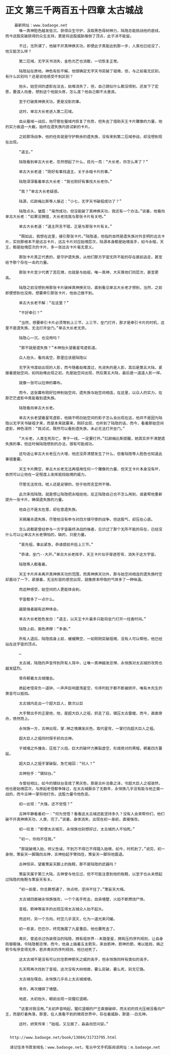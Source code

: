 # 正文 第三千两百五十四章 太古城战
        最新网址：www.badaoge.net
          唯一真神脸色越发低沉，获得众生守护，汲取黑色母树神力，陆隐总能挑战他的底线，而今这股突破获得的众生支持，更是将这股威胁推倒了顶点，此子决不能留。
      
          不过，无所谓了，他破不开真神换天功，即便此子真能达到那一步，人类也已经没了，他又能怎么样？
      
          第二厄域，无字天书消失，金色光芒也消散，一切恢复正常。
      
          陆隐站在原地，神色有些不解，他很确定无字天书突破了祖境，但，与之前毫无区别，有什么区别吗？还是说他感受不到区别？
      
          抬头，始空间的虚影在淡去，劫难消失了，但，自己貌似什么都没得到，还发下了宏愿，要渡人向善，想到这个他就头疼，怎么渡？他自己都不太善良。
      
          至于打破真神换天功，更是没影的事。
      
          这时，单古大长老进入第二厄域。
      
          自从蜃域一战后，他尽管在蜃域内恢复了伤势，但失去了借助天王卡片雕像的力量，他的实力衰退一大截，始终在遗失族内尝试新的卡片。
      
          之前那场战争，他的任务就是守护剩余的遗失族，没有来到第二厄域参战，却没想到现在出现。
      
          “道主。”
      
          陆隐看到单古大长老，忽然想起了什么，目光一亮：“大长老，你怎么来了？”
      
          单古大长老道：“刚好有事找道主，关于永暗卡片的事。”
      
          陆隐深深看着单古大长老：“我也刚好有事找大长老你。”
      
          “我？”单古大长老疑惑。
      
          陆源，红颜梅比斯等人接近：“小七，无字天书破祖成功了？”
      
          陆隐点头，皱眉：“虽然成功，但没能破了真神换天功，我还有一个办法。”说着，他看向单古大长老：“如果没猜错，大长老找我与那张卡片有关吧。”
      
          单古大长老道：“道主所言不错，正是与那张卡片有关。”
      
          “既如此，我想在这里，接引那张卡片。”陆隐道，他指的自然是遗失族对外言明的远古卡片，实则那根本不是远古卡片，远古卡片对应始境层次，陆源本身都是始境高手，如今永暗，天王，都是始境层次的卡片，多一张远古卡片毫无意义。
      
          那张卡片真正代表的，是守护遗失族，从他们那方宇宙无所不能的存在面前逃走，甚至给予那个存在一击的力量。
      
          那张卡片至少代表了苦厄境，也就是与始祖，唯一真神，大天尊他们同层次，甚至更高。
      
          陆隐之前没想到用那张卡片破掉真神换天功，直到看见单古大长老才想到，当然，之前即便想到也没用，想要牵引那张卡片，他自己做不到。
      
          单古大长老不解：“在这里？”
      
          “不好牵引？”
      
          “当然，想要牵引卡片必须等到上三节，上三节，垒门打开，那才是牵引卡片的时机，这里不是遗失族，无法打开垒门。”单古大长老无奈。
      
          陆隐心一沉，也没用吗？
      
          “那不就是遗失族？”木神抬头望着星穹虚影道。
      
          众人抬头，看向高空，那里应该是陆隐以
      
          无字天书渡劫出现的人影，而今随着劫难渡过，先消失的是人影，其后是第五大陆，紧接着是始空间，如同劫难出现之初，先是始空间出现，然后第五大陆，最后是一道道人影一样。
      
          就像一张可以拉伸的幕布。
      
          而今，这张幕布刚好拉伸到始空间，遗失族与始空间相连，在这里，以众人的实力，在那茫茫虚影中真能看到遗失族。
      
          陆隐看向单古大长老。
      
          单古大长老望着星穹虚影，他搞不明白始空间的影子怎么会出现在这，他并不是因为陆隐以无字天书破祖才来，而是本来就要来，刚好出现，也听到了陆隐的话，而今，看着那始空间虚影，神色凛然：“我试试，既然可以看到遗失族，未必无法打开垒门。”
      
          “大长老，人类生死存亡，寄于一线，一定要打开。”红颜梅比斯提醒，她其实并不清楚遗失族的事，但这时候陆隐想到的办法，很有可能成功。
      
          这句话让单古大长老压力大增，他还没弄清楚发生了什么，但看陆隐等人脸色也知道此事很重要。
      
          天王卡片腾空，单古大长老无法再借用任何一个雕像的力量，但天王卡片本身没有坏，依然可以让他在一定程度上发挥抵挡始境的威力。
      
          尽管无法攻伐，唬人还是足够的，但于他而言显然不够。
      
          此次来找陆隐，就是想让陆隐把永暗给他，反正陆隐自己也不怎么用到，或者帮他重新提升一张卡片，确保遗失族的力量。
      
          他自己不是太在意，却在意遗失族。
      
          天赐屠杀遗失族，尽管他没有参与对四方镇守使的战争，但这股气，却压在心底。
      
          怎么说都是曾经参与一方宇宙最终决战的强者，见识过了那个无所不能的存在，已经没什么可以让单古大长老惧怕的，缺的，只是力量。
      
          “禀先祖，事出紧急，恭请提前开启上三节。”
      
          “恭请，垒门--大开。”单古大长老挥手，天王卡片似乎穿透苍穹，消失于这方宇宙。
      
          陆隐等人都看着。
      
          天王卡片并未离开真神换天功的范围，而真神换天功外，那与始空间相连的遗失族时空却震动了一下，紧接着，无法形容的感觉出现，就像原本呼吸的气体多了一种味道。
      
          而这种感受，始空间的人更能体会到。
      
          宇宙都多了一点什么。
      
          越是强者越有这种体会。
      
          单古大长老脸色发白：“道主，以天王卡片最多只能将垒门打开一炷香时间。”
      
          陆隐上前，面色肃穆：“多谢。”
      
          所有人退后，陆隐孤身上前，缓缓腾空，一如刚刚突破祖境，没有人可以帮他，他已经站在这宇宙的顶点。
      
          …
      
          太古城，陆隐的声音传到所有人耳中，让唯一真神越发忌惮，永恒族对太古城的攻势也越发猛烈。
      
          骨舟朝着太古城撞去。
      
          原起老怪背负一道钟，一声声巨响震荡星空，令序列粒子都不断被排开，唯有木先生的萧音可以抵挡。
      
          太古城内走出一个超大巨人，数次以巨
      
          大手臂出手的正是他，他，是超大巨人之祖，抓走了启，镇压太古雷蝗，而今，直面骨舟，愤然而上。
      
          永恒族一方，古神出现，掌.神之境爆发灰色，取代星穹，一掌打向超大巨人之祖。
      
          超大巨人之祖同时探手抓向古神。
      
          于城墙之外撞击，压低了火焰，巨大的破坏力撕裂虚空，形成绝对的黑暗，朝着四方蔓延。
      
          超大巨人之祖手掌破裂，急忙缩回：“何人？”
      
          古神抬手：“镇狱台。”
      
          与曾经相比，如今的镇狱台变成了黑灰色，那是古朴沧桑之泽，令超大巨人之祖骇然，他也是始境层次，与原起老怪都争锋过，在太古城厮杀了无数年，永恒族几乎没有能与他正面一战的，而今古神一掌将他打伤，这股力量令他色变。
      
          初一出现：“大强，还不觉悟？”
      
          古神平静看着初一：“何为觉悟？看看这太古城还能坚持多久？没有人会来帮你们，他们破不开真神换天功，人类，完了。”说着，身体消失，出现在初一身前，直接强攻。
      
          初一叹息：“即便太古城灭，永恒族也别想好过，太古城的人不怕死。”
      
          “初一，你挡不住我。”
      
          “那就破境入始，师父告诫，不到万不得已不得踏入始境，如今，时机到了。”说完，初一身侧，策妄天一脚踹向古神，古神抬起手臂挡住，策妄天一脚将他震退。
      
          古神惊异，望着策妄天脚上的拖鞋，那不是陆隐的武器吗？
      
          策妄天属于第三大陆，古神曾与他见过，但不可能注意到他的拖鞋，以至于也从未想起过陆隐的拖鞋与策妄天有关。
      
          “初一前辈，你总算想通了，快点吧，坚持不住了。”策妄天大喊。
      
          太古城四面被永恒族强攻，一个个高手死去，血染墙壁，火焰不断燃烧尸体。
      
          昔祖，箭神等高手的出现压得太古城众人抬不起头。
      
          而这时，另一个方向，时空几乎泯灭，化为一道光束闪耀。
      
          初一悲哀，巴巴尔，终究施展了九星重启，他也要死去了。
      
          青灰，曾追杀过伪装夜泊的陆隐，拥有祖世界--末路奎星，拥有压的序列规则，让自身防御极强，令陆隐都忌惮，而今，他身上插着五支箭矢，来自箭神，箭神的箭，难以抵挡，熵之箭令有序变得无序，若非青灰的序列规则，他已经死了。
      
          这太古城不是没有可以抗住箭神箭矢之威的高手，但永恒族同样有类似的高手。
      
          孔天照再次找到了昔祖，这次没有大树相救，要么突破，要么死，别无它路。
      
          太古城在喋血，永恒族几乎杀上太古城城墙。
      
          骨舟，再次撞碎了墙壁。
      
          地底，太初抬头，眼前出现一双猩红竖眼。
      
          “这套对我没用。”太初声音响起，猩红竖眼的尸王直接破碎，而太初的目光压根没看向尸王，而是盯着角落，那里，在人类看不到的微观世界中，存在着威胁，那是--白无神。
      
          这时，娇笑传来：“始祖，又见面了，淼淼向您问安。”
      
      
      http://www.badaoge.net/book/13084/31733795.html
      
      请记住本书首发域名：www.badaoge.net。笔尖中文手机版阅读网址：m.badaoge.net